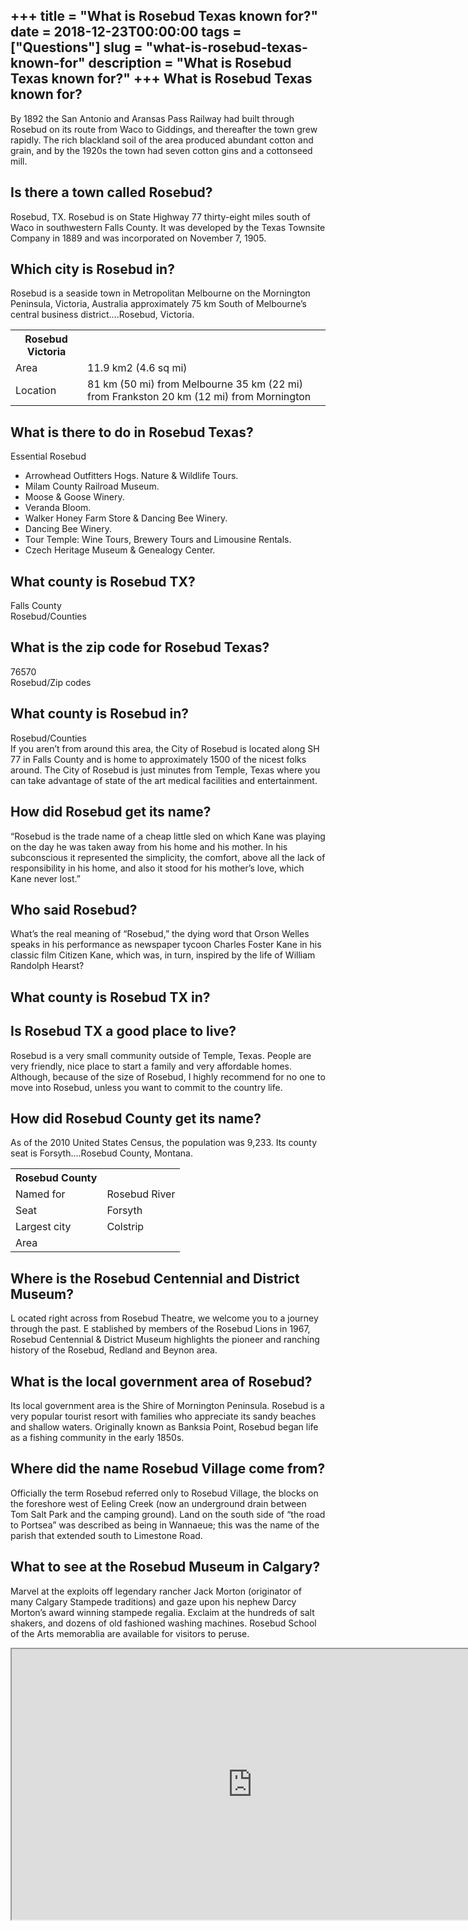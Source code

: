 +++
title = "What is Rosebud Texas known for?"
date = 2018-12-23T00:00:00
tags = ["Questions"]
slug = "what-is-rosebud-texas-known-for"
description = "What is Rosebud Texas known for?"
+++
What is Rosebud Texas known for?
--------------------------------

By 1892 the San Antonio and Aransas Pass Railway had built through Rosebud on its route from Waco to Giddings, and thereafter the town grew rapidly. The rich blackland soil of the area produced abundant cotton and grain, and by the 1920s the town had seven cotton gins and a cottonseed mill.

Is there a town called Rosebud?
-------------------------------

Rosebud, TX. Rosebud is on State Highway 77 thirty-eight miles south of Waco in southwestern Falls County. It was developed by the Texas Townsite Company in 1889 and was incorporated on November 7, 1905.

Which city is Rosebud in?
-------------------------

Rosebud is a seaside town in Metropolitan Melbourne on the Mornington Peninsula, Victoria, Australia approximately 75 km South of Melbourne’s central business district….Rosebud, Victoria.

<table><tr><th>Rosebud Victoria</th></tr><tr><td>Area</td><td>11.9 km2 (4.6 sq mi)</td></tr><tr><td>Location</td><td>81 km (50 mi) from Melbourne 35 km (22 mi) from Frankston 20 km (12 mi) from Mornington</td></tr></table>

What is there to do in Rosebud Texas?
-------------------------------------

Essential Rosebud

- Arrowhead Outfitters Hogs. Nature &amp; Wildlife Tours.
- Milam County Railroad Museum.
- Moose &amp; Goose Winery.
- Veranda Bloom.
- Walker Honey Farm Store &amp; Dancing Bee Winery.
- Dancing Bee Winery.
- Tour Temple: Wine Tours, Brewery Tours and Limousine Rentals.
- Czech Heritage Museum &amp; Genealogy Center.

What county is Rosebud TX?
--------------------------

Falls County  
Rosebud/Counties

What is the zip code for Rosebud Texas?
---------------------------------------

76570  
Rosebud/Zip codes

What county is Rosebud in?
--------------------------

Rosebud/Counties  
If you aren’t from around this area, the City of Rosebud is located along SH 77 in Falls County and is home to approximately 1500 of the nicest folks around. The City of Rosebud is just minutes from Temple, Texas where you can take advantage of state of the art medical facilities and entertainment.

How did Rosebud get its name?
-----------------------------

“Rosebud is the trade name of a cheap little sled on which Kane was playing on the day he was taken away from his home and his mother. In his subconscious it represented the simplicity, the comfort, above all the lack of responsibility in his home, and also it stood for his mother’s love, which Kane never lost.”

Who said Rosebud?
-----------------

What’s the real meaning of “Rosebud,” the dying word that Orson Welles speaks in his performance as newspaper tycoon Charles Foster Kane in his classic film Citizen Kane, which was, in turn, inspired by the life of William Randolph Hearst?

What county is Rosebud TX in?
-----------------------------

Is Rosebud TX a good place to live?
-----------------------------------

Rosebud is a very small community outside of Temple, Texas. People are very friendly, nice place to start a family and very affordable homes. Although, because of the size of Rosebud, I highly recommend for no one to move into Rosebud, unless you want to commit to the country life.

How did Rosebud County get its name?
------------------------------------

As of the 2010 United States Census, the population was 9,233. Its county seat is Forsyth….Rosebud County, Montana.

<table><tr><th>Rosebud County</th></tr><tr><td>Named for</td><td>Rosebud River</td></tr><tr><td>Seat</td><td>Forsyth</td></tr><tr><td>Largest city</td><td>Colstrip</td></tr><tr><td>Area</td></tr></table>

Where is the Rosebud Centennial and District Museum?
----------------------------------------------------

L ocated right across from Rosebud Theatre, we welcome you to a journey through the past. E stablished by members of the Rosebud Lions in 1967, Rosebud Centennial &amp; District Museum highlights the pioneer and ranching history of the Rosebud, Redland and Beynon area.

What is the local government area of Rosebud?
---------------------------------------------

Its local government area is the Shire of Mornington Peninsula. Rosebud is a very popular tourist resort with families who appreciate its sandy beaches and shallow waters. Originally known as Banksia Point, Rosebud began life as a fishing community in the early 1850s.

Where did the name Rosebud Village come from?
---------------------------------------------

Officially the term Rosebud referred only to Rosebud Village, the blocks on the foreshore west of Eeling Creek (now an underground drain between Tom Salt Park and the camping ground). Land on the south side of “the road to Portsea” was described as being in Wannaeue; this was the name of the parish that extended south to Limestone Road.

What to see at the Rosebud Museum in Calgary?
---------------------------------------------

Marvel at the exploits off legendary rancher Jack Morton (originator of many Calgary Stampede traditions) and gaze upon his nephew Darcy Morton’s award winning stampede regalia. Exclaim at the hundreds of salt shakers, and dozens of old fashioned washing machines. Rosebud School of the Arts memorablia are available for visitors to peruse.

<iframe allow="accelerometer; autoplay; clipboard-write; encrypted-media; gyroscope; picture-in-picture" allowfullscreen="" class="__youtube_prefs__  epyt-is-override  no-lazyload" data-no-lazy="1" data-origheight="433" data-origwidth="770" data-skipgform_ajax_framebjll="" height="433" id="_ytid_38860" loading="lazy" src="https://www.youtube.com/embed/TXWIxocttVw?enablejsapi=1&autoplay=0&cc_load_policy=0&cc_lang_pref=&iv_load_policy=1&loop=0&modestbranding=0&rel=1&fs=1&playsinline=0&autohide=2&theme=dark&color=red&controls=1&" title="YouTube player" width="770"></iframe>